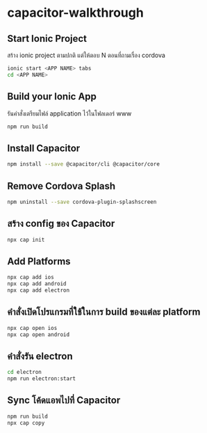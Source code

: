 # capacitor-walkthrough

## Start Ionic Project

สร้าง ionic project ตามปกติ แต่ให้ตอบ N ตอนที่ถามเรื่อง cordova

```bash
ionic start <APP NAME> tabs
cd <APP NAME>
```

## Build your Ionic App

รันคำสั่งเตรียมไฟล์ application ไว้ในโฟลเดอร์ www

```bash
npm run build
```

## Install Capacitor

```bash
npm install --save @capacitor/cli @capacitor/core
```
## Remove Cordova Splash

```bash
npm uninstall --save cordova-plugin-splashscreen
```

## สร้าง config ของ Capacitor

```bash
npx cap init
```

## Add Platforms
```bash
npx cap add ios
npx cap add android
npx cap add electron
```

## คำสั่งเปิดโปรแกรมที่ใช้ในการ build ของแต่ละ platform

```bash
npx cap open ios
npx cap open android
```

## คำสั่งรัน electron

```bash
cd electron
npm run electron:start
```

## Sync โค้ดแอพไปที่ Capacitor

```bash
npm run build
npx cap copy
```
